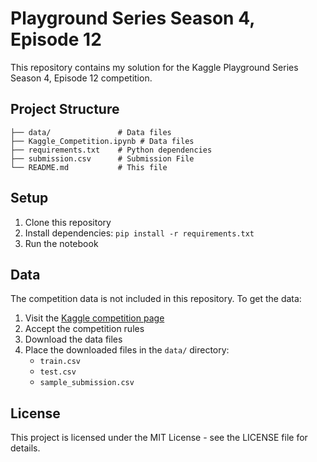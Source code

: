 # Playground Series Season 4, Episode 12

This repository contains my solution for the Kaggle Playground Series Season 4, Episode 12 competition.

## Project Structure

```
├── data/               # Data files
├── Kaggle_Competition.ipynb # Data files
├── requirements.txt    # Python dependencies
├── submission.csv      # Submission File
└── README.md           # This file
```
 
## Setup

1. Clone this repository
2. Install dependencies: `pip install -r requirements.txt`
3. Run the notebook

## Data

The competition data is not included in this repository. To get the data:

1. Visit the [Kaggle competition page](https://www.kaggle.com/competitions/playground-series-s4e12/)
2. Accept the competition rules
3. Download the data files
4. Place the downloaded files in the `data/` directory:
   - `train.csv`
   - `test.csv`
   - `sample_submission.csv`

## License

This project is licensed under the MIT License - see the LICENSE file for details.
